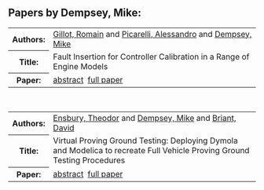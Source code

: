 <h2>Papers by Dempsey, Mike:</h2>
<!-- Begin papers -->
<table>
<tr><th>Authors:</th><td>
<a href="../authors/author_078.html">Gillot, Romain</a> and 
<a href="../authors/author_188.html">Picarelli, Alessandro</a> and 
<a href="../authors/author_049.html">Dempsey, Mike</a>
</td></tr>
<tr><th>Title:  </th><td>Fault Insertion for Controller Calibration in a Range of Engine Models</td></tr>
<tr><th>Paper:  </th><td><a href="../abstracts/Modelica2019abstract4B1.pdf">abstract</a>&nbsp;&nbsp;<a href="../papers/Modelica2019paper4B1.pdf">full paper</a></td></tr>
</table>
<br>
<table>
<tr><th>Authors:</th><td>
<a href="../authors/author_062.html">Ensbury, Theodor</a> and 
<a href="../authors/author_049.html">Dempsey, Mike</a> and 
<a href="../authors/author_029.html">Briant, David</a>
</td></tr>
<tr><th>Title:  </th><td>Virtual Proving Ground Testing: Deploying Dymola and Modelica to recreate Full Vehicle Proving Ground Testing Procedures</td></tr>
<tr><th>Paper:  </th><td><a href="../abstracts/Modelica2019abstract6D2.pdf">abstract</a>&nbsp;&nbsp;<a href="../papers/Modelica2019paper6D2.pdf">full paper</a></td></tr>
</table>
<br>
<!-- End papers -->
